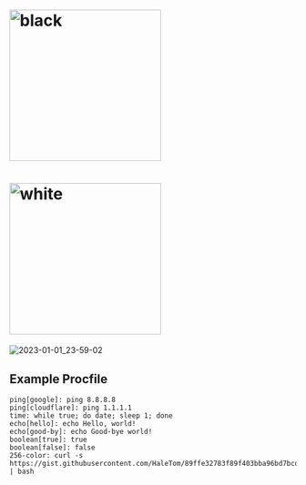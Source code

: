 # <img width="266" alt="black" src="https://user-images.githubusercontent.com/316079/210174802-20196383-f5e4-46ab-8d14-ecf38f0d3c75.png#gh-dark-mode-only">
# <img width="266" alt="white" src="https://user-images.githubusercontent.com/316079/210174805-327ffbee-e147-446a-813d-cd23b1f36670.png#gh-light-mode-only">

![2023-01-01_23-59-02](https://user-images.githubusercontent.com/316079/210175163-e47e973f-d470-4946-bfba-449e09a4a904.gif)

## Example Procfile

```
ping[google]: ping 8.8.8.8
ping[cloudflare]: ping 1.1.1.1
time: while true; do date; sleep 1; done
echo[hello]: echo Hello, world!
echo[good-by]: echo Good-bye world!
boolean[true]: true
boolean[false]: false
256-color: curl -s https://gist.githubusercontent.com/HaleTom/89ffe32783f89f403bba96bd7bcd1263/raw/e50a28ec54188d2413518788de6c6367ffcea4f7/print256colours.sh | bash
```
